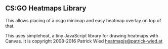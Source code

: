CS:GO Heatmaps Library
----------------------


This allows placing of a csgo minimap and easy heatmap overlay on top of that.


This uses simpleheat, a tiny JavaScript library for drawing heatmaps with Canvas. It is copyright 2008-2016 Patrick Wied <heatmapjs@patrick-wied.at>
